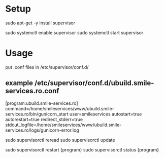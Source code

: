 
# Setup

sudo apt-get -y install supervisor

sudo systemctl enable supervisor
sudo systemctl start supervisor

# Usage

put .conf files in /etc/supervisor/conf.d/

## example /etc/supervisor/conf.d/ubuild.smile-services.ro.conf
[program:ubuild.smile-services.ro]
command=/home/smileservices/www/ubuild.smile-services.ro/bin/gunicorn_start
user=smileservices
autostart=true
autorestart=true
redirect_stderr=true
stdout_logfile=/home/smileservices/www/ubuild.smile-services.ro/logs/gunicorn-error.log

sudo supervisorctl reread
sudo supervisorctl update

sudo supervisorctl restart {program}
sudo supervisorctl status {program}

